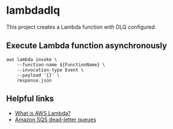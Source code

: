 # lambdadlq

This project creates a Lambda function with DLQ configured.

## Execute Lambda function asynchronously 

```
aws lambda invoke \
    --function-name ${FunctionName} \
    --invocation-type Event \
    --payload '{}' \
    response.json
```

## Helpful links

- [What is AWS Lambda?][1]
- [Amazon SQS dead-letter queues][2]

[1]: https://docs.aws.amazon.com/lambda/latest/dg/welcome.html
[2]: https://docs.aws.amazon.com/AWSSimpleQueueService/latest/SQSDeveloperGuide/sqs-dead-letter-queues.html